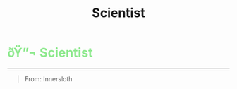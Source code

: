 ﻿---
lang: en-US
title: Scientist
prev: Noisemaker
next: Tracker
---
# <font color="#8ee98e">ðŸ”¬ <b>Scientist</b></font> <Badge text="Vanilla" type="tip" vertical="middle"/>
---

> From: Innersloth


